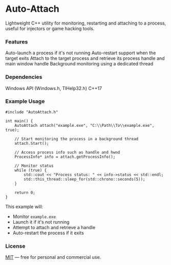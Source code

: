 # Auto-Attach
Lightweight C++ utility for monitoring, restarting and attaching to a process, useful for injectors or game hacking tools.

### Features
Auto-launch a process if it's not running
Auto-restart support when the target exits
Attach to the target process and retrieve its process handle and main window handle
Background monitoring using a dedicated thread

### Dependencies
Windows API (Windows.h, TlHelp32.h)
C++17

### Example Usage
```
#include "AutoAttach.h"

int main() {
    AutoAttach attach("example.exe", "C:\\Path\\To\\example.exe", true);

    // Start monitoring the process in a background thread
    attach.Start();

    // Access process info such as handle and hwnd
    ProcessInfo* info = attach.getProcessInfo();

    // Monitor status
    while (true) {
        std::cout << "Process status: " << info->status << std::endl;
        std::this_thread::sleep_for(std::chrono::seconds(5));
    }
  
    return 0;
}
```
This example will:
- Monitor `example.exe`
- Launch it if it's not running
- Attempt to attach and retrieve a handle
- Auto-restart the process if it exits

### License

[MIT](LICENSE) — free for personal and commercial use.

